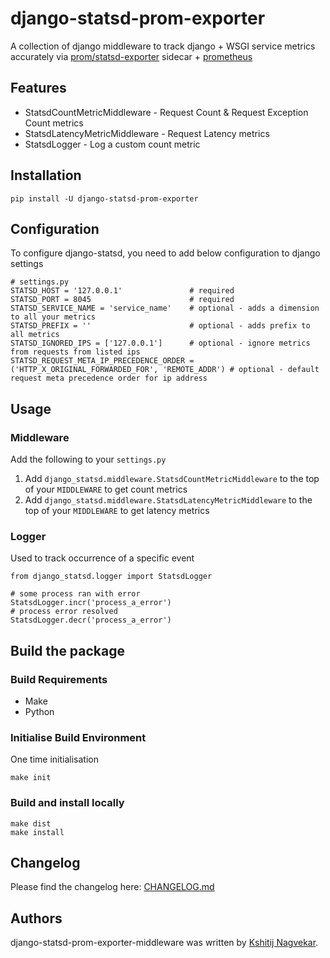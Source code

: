 # django-statsd-prom-exporter

A collection of django middleware to track django + WSGI service metrics accurately via [prom/statsd-exporter](https://github.com/prometheus/statsd_exporter) sidecar + [prometheus](https://prometheus.io/)

## Features
* StatsdCountMetricMiddleware - Request Count & Request Exception Count metrics
* StatsdLatencyMetricMiddleware - Request Latency metrics
* StatsdLogger - Log a custom count metric


## Installation
```
pip install -U django-statsd-prom-exporter
```


## Configuration

To configure django-statsd, you need to add below configuration to django settings

```
# settings.py
STATSD_HOST = '127.0.0.1'               # required
STATSD_PORT = 8045                      # required
STATSD_SERVICE_NAME = 'service_name'    # optional - adds a dimension to all your metrics
STATSD_PREFIX = ''                      # optional - adds prefix to all metrics
STATSD_IGNORED_IPS = ['127.0.0.1']      # optional - ignore metrics from requests from listed ips
STATSD_REQUEST_META_IP_PRECEDENCE_ORDER = ('HTTP_X_ORIGINAL_FORWARDED_FOR', 'REMOTE_ADDR') # optional - default request meta precedence order for ip address

```


## Usage

### Middleware
Add the following to your `settings.py`
1. Add `django_statsd.middleware.StatsdCountMetricMiddleware` to the top of your `MIDDLEWARE` to get count metrics
2. Add `django_statsd.middleware.StatsdLatencyMetricMiddleware` to the top of your `MIDDLEWARE` to get latency metrics

### Logger
Used to track occurrence of a specific event
```
from django_statsd.logger import StatsdLogger

# some process ran with error
StatsdLogger.incr('process_a_error')
# process error resolved
StatsdLogger.decr('process_a_error')
```


## Build the package

### Build Requirements
- Make
- Python

### Initialise Build Environment
One time initialisation
```
make init
```

### Build and install locally
```
make dist
make install
```


## Changelog

Please find the changelog here: [CHANGELOG.md](CHANGELOG.md)


## Authors

django-statsd-prom-exporter-middleware was written by [Kshitij Nagvekar](mailto:kshitij.nagvekar@workindia.in).
